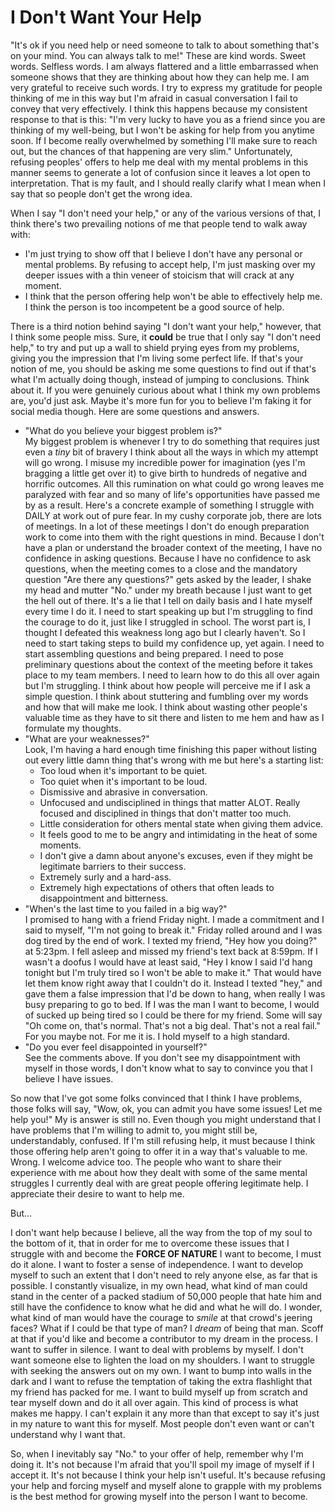 # I Don't Want Your Help
"It's ok if you need help or need someone to talk to about something that's on your mind. You can always talk to me!" These are kind words. Sweet words. Selfless words. I am always flattered and a little embarrassed when someone shows that they are thinking about how they can help me. I am very grateful to receive such words. I try to express my gratitude for people thinking of me in this way but I'm afraid in casual conversation I fail to convey that very effectively. I think this happens because my consistent response to that is this: "I'm very lucky to have you as a friend since you are thinking of my well-being, but I won't be asking for help from you anytime soon. If I become really overwhelmed by something I'll make sure to reach out, but the chances of that happening are very slim." Unfortunately, refusing peoples' offers to help me deal with my mental problems in this manner seems to generate a lot of confusion since it leaves a lot open to interpretation. That is my fault, and I should really clarify what I mean when I say that so people don't get the wrong idea.

When I say "I don't need your help," or any of the various versions of that, I think there's two prevailing notions of me that people tend to walk away with:
- I'm just trying to show off that I believe I don't have any personal or mental problems. By refusing to accept help, I'm just masking over my deeper issues with a thin veneer of stoicism that will crack at any moment.
- I think that the person offering help won't be able to effectively help me. I think the person is too incompetent be a good source of help.

There is a third notion behind saying "I don't want your help," however, that I think some people miss. Sure, it **could** be true that I only say "I don't need help," to try and put up a wall to shield prying eyes from my problems, giving you the impression that I'm living some perfect life. If that's your notion of me, you should be asking me some questions to find out if that's what I'm actually doing though, instead of jumping to conclusions. Think about it. If you were genuinely curious about what I think my own problems are, you'd just ask. Maybe it's more fun for you to believe I'm faking it for social media though. Here are some questions and answers.
- "What do you believe your biggest problem is?"  
  My biggest problem is whenever I try to do something that requires just even a *tiny* bit of bravery I think about all the ways in which my attempt will go wrong. I misuse my incredible power for imagination (yes I'm bragging a little get over it) to give birth to hundreds of negative and horrific outcomes. All this rumination on what could go wrong leaves me paralyzed with fear and so many of life's opportunities have passed me by as a result. Here's a concrete example of something I struggle with DAILY at work out of pure fear. In my cushy corporate job, there are lots of meetings. In a lot of these meetings I don't do enough preparation work to come into them with the right questions in mind. Because I don't have a plan or understand the broader context of the meeting, I have no confidence in asking questions. Because I have no confidence to ask questions, when the meeting comes to a close and the mandatory question "Are there any questions?" gets asked by the leader, I shake my head and mutter "No." under my breath because I just want to get the hell out of there. It's a lie that I tell on daily basis and I hate myself every time I do it. I need to start speaking up but I'm struggling to find the courage to do it, just like I struggled in school. The worst part is, I thought I defeated this weakness long ago but I clearly haven't. So I need to start taking steps to build my confidence up, yet again. I need to start assembling questions and being prepared. I need to pose preliminary questions about the context of the meeting before it takes place to my team members. I need to learn how to do this all over again but I'm struggling. I think about how people will perceive me if I ask a simple question. I think about stuttering and fumbling over my words and how that will make me look. I think about wasting other people's valuable time as they have to sit there and listen to me hem and haw as I formulate my thoughts.
- "What are your weaknesses?"  
  Look, I'm having a hard enough time finishing this paper without listing out every little damn thing that's wrong with me but here's a starting list:
  - Too loud when it's important to be quiet.
  - Too quiet when it's important to be loud.
  - Dismissive and abrasive in conversation.
  - Unfocused and undisciplined in things that matter ALOT. Really focused and disciplined in things that don't matter too much.
  - Little consideration for others mental state when giving them advice.
  - It feels good to me to be angry and intimidating in the heat of some moments.
  - I don't give a damn about anyone's excuses, even if they might be legitimate barriers to their success.
  - Extremely surly and a hard-ass.
  - Extremely high expectations of others that often leads to disappointment and bitterness.
- "When's the last time to you failed in a big way?"  
  I promised to hang with a friend Friday night. I made a commitment and I said to myself, "I'm not going to break it." Friday rolled around and I was dog tired by the end of work. I texted my friend, "Hey how you doing?" at 5:23pm. I fell asleep and missed my friend's text back at 8:59pm. If I wasn't a doofus I would have at least said, "Hey I know I said I'd hang tonight but I'm truly tired so I won't be able to make it." That would have let them know right away that I couldn't do it. Instead I texted "hey," and gave them a false impression that I'd be down to hang, when really I was busy preparing to go to bed. If I was the man I want to become, I would of sucked up being tired so I could be there for my friend. Some will say "Oh come on, that's normal. That's not a big deal. That's not a real fail." For you maybe not. For me it is. I hold myself to a high standard.
- "Do you ever feel disappointed in yourself?"  
  See the comments above. If you don't see my disappointment with myself in those words, I don't know what to say to convince you that I believe I have issues.

So now that I've got some folks convinced that I think I have problems, those folks will say, "Wow, ok, you can admit you have some issues! Let me help you!" My is answer is still no. Even though you might understand that I have problems that I'm willing to admit to, you might still be, understandably, confused. If I'm still refusing help, it must because I think those offering help aren't going to offer it in a way that's valuable to me. Wrong. I welcome advice too. The people who want to share their experience with me about how they dealt with some of the same mental struggles I currently deal with are great people offering legitimate help. I appreciate their desire to want to help me.

But...

I don't want help because I believe, all the way from the top of my soul to the bottom of it, that in order for me to overcome these issues that I struggle with and become the **FORCE OF NATURE** I want to become, I must do it alone. I want to foster a sense of independence. I want to develop myself to such an extent that I don't need to rely anyone else, as far that is possible. I constantly visualize, in my own head, what kind of man could stand in the center of a packed stadium of 50,000 people that hate him and still have the confidence to know what he did and what he will do. I wonder, what kind of man would have the courage to *smile* at that crowd's jeering faces? What if I could be that type of man? I *dream* of being that man. Scoff at that if you'd like and become a contributor to my dream in the process. I want to suffer in silence. I want to deal with problems by myself. I don't want someone else to lighten the load on my shoulders. I want to struggle with seeking the answers out on my own. I want to bump into walls in the dark and I want to refuse the temptation of taking the extra flashlight that my friend has packed for me. I want to build myself up from scratch and tear myself down and do it all over again. This kind of process is what makes me happy. I can't explain it any more than that except to say it's just in my nature to want this for myself. Most people don't even want or can't understand why I want that.

So, when I inevitably say "No." to your offer of help, remember why I'm doing it. It's not because I'm afraid that you'll spoil my image of myself if I accept it. It's not because I think your help isn't useful. It's because refusing your help and forcing myself and myself alone to grapple with my problems is the best method for growing myself into the person I want to become.
